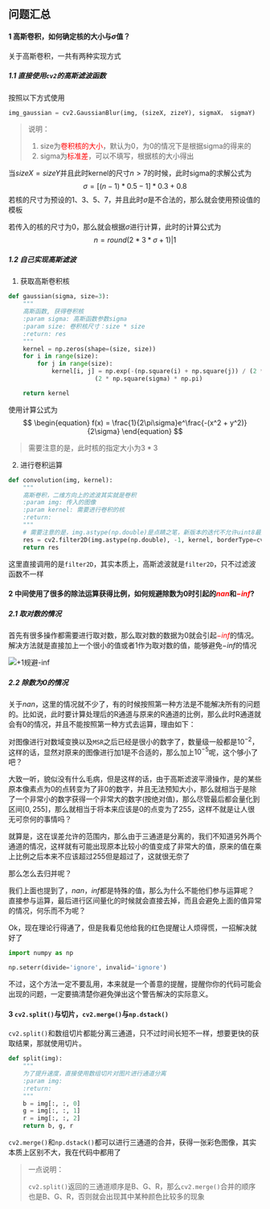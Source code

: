 ## 问题汇总

#### 1 高斯卷积，如何确定核的大小与$\sigma$值？

关于高斯卷积，一共有两种实现方式

##### 1.1 直接使用`cv2`的高斯滤波函数

按照以下方式使用

```python
img_gaussian = cv2.GaussianBlur(img, (sizeX, zizeY), sigmaX， sigmaY)
```

> 说明：
>
> 1. size为<font color='red'>卷积核的大小</font>，默认为0，为0的情况下是根据sigma的得来的
> 2. sigma为<font color='red'>标准差</font>，可以不填写，根据核的大小得出



当$sizeX = sizeY$并且此时kernel的尺寸$n>7$​的时候，此时sigma的求解公式为
$$
\begin{equation}
\sigma = [(n - 1) * 0.5 - 1] * 0.3 + 0.8
\end{equation}
$$
若核的尺寸为预设的1、3、5、7，并且此时$\sigma$是不合法的，那么就会使用预设值的模板

若传入的核的尺寸为0，那么就会根据$\sigma$进行计算，此时的计算公式为
$$
\begin{equation}
n = round(2 * 3 * \sigma + 1) | 1
\end{equation}
$$

##### 1.2 自己实现高斯滤波

1. 获取高斯卷积核

```python
def gaussian(sigma, size=3):
    """
    高斯函数, 获得卷积核
    :param sigma: 高斯函数参数sigma
    :param size: 卷积核尺寸：size * size
    :return: res
    """
    kernel = np.zeros(shape=(size, size))
    for i in range(size):
        for j in range(size):
            kernel[i, j] = np.exp(-(np.square(i) + np.square(j)) / (2 * np.square(sigma))) / \
                        (2 * np.square(sigma) * np.pi)

    return kernel
```

使用计算公式为
$$
\begin{equation}
f(x) = \frac{1}{2\pi\sigma}e^\frac{-(x^2 + y^2)}{2\sigma}
\end{equation}
$$

> 需要注意的是，此时核的指定大小为$3 * 3$

2. 进行卷积运算

```python
def convolution(img, kernel):
    """
    高斯卷积，二维方向上的滤波其实就是卷积
    :param img: 传入的图像
    :param kernel: 需要进行卷积的核
    :return:
    """
    # 需要注意的是，img.astype(np.double)是点睛之笔，新版本的迭代不允许uint8最为参数传递
    res = cv2.filter2D(img.astype(np.double), -1, kernel, borderType=cv2.BORDER_CONSTANT)
    return res
```

这里直接调用的是`filter2D`，其实本质上，高斯滤波就是`filter2D`，只不过滤波函数不一样

#### 2 中间使用了很多的除法运算获得比例，如何规避除数为0时引起的<font color='red'>$nan$</font>和<font color='red'>$-inf$​</font>?

##### 2.1 取对数的情况

首先有很多操作都需要进行取对数，那么取对数的数据为0就会引起<font color='red'>$-inf$​</font>的情况。解决方法就是直接加上一个很小的值或者1作为取对数的值，能够避免$-inf$​​的情况

![+1规避-inf](https://gitee.com/QingShanxl/pictures/raw/master/img/image-20211127163232471.png)

##### 2.2 除数为0的情况

关于$nan$，这里的情况就不少了，有的时候按照第一种方法是不能解决所有的问题的。比如说，此时要计算处理后的R通道与原来的R通道的比例，那么此时R通道就会有0的情况，并且不能按照第一种方式去运算，理由如下：

对图像进行对数域变换以及`MSR`之后已经是很小的数字了，数量级一般都是$10^{-2}$，这样的话，显然对原来的图像进行加1是不合适的，那么加上$10^{-5}$呢，这个够小了吧？

大致一听，貌似没有什么毛病，但是这样的话，由于高斯滤波平滑操作，是的某些原本像素点为0的点转变为了非0的数字，并且无法预知大小，那么就相当于是除了一个非常小的数字获得一个非常大的数字(按绝对值)，那么尽管最后都会量化到区间$[0, 255]$​，那么就相当于将本来应该是​​0的点变为了255，这样不就是让人很无可奈何的事情吗？

就算是，这在误差允许的范围内，那么由于三通道是分离的，我们不知道另外两个通道的情况，这样就有可能出现原本比较小的值变成了非常大的值，原来的值在乘上比例之后本来不应该超过255但是超过了，这就很无奈了

那么怎么去归并呢？

我们上面也提到了，$nan$，$inf$​都是特殊的值，那么为什么不能他们参与运算呢？直接参与运算，最后进行区间量化的时候就会直接去掉，而且会避免上面的值异常的情况，何乐而不为呢？

Ok，现在理论行得通了，但是我看见他给我的红色提醒让人烦得慌，一招解决就好了

```python
import numpy as np

np.seterr(divide='ignore', invalid='ignore')
```

不过，这个方法一定不要乱用，本来就是一个善意的提醒，提醒你你的代码可能会出现的问题，一定要搞清楚你避免弹出这个警告解决的实际意义。

#### 3 `cv2.split()`与切片，`cv2.merge()`与`np.dstack()`

`cv2.split()`和数组切片都能分离三通道，只不过时间长短不一样，想要更快的获取结果，那就使用切片。

```python
def split(img):
    """
    为了提升速度，直接使用数组切片对图片进行通道分离
    :param img:
    :return:
    """
    b = img[:, :, 0]
    g = img[:, :, 1]
    r = img[:, :, 2]
    return b, g, r
```

`cv2.merge()`和`np.dstack()`都可以进行三通道的合并，获得一张彩色图像，其实本质上区别不大，我在代码中都用了

> 一点说明：
>
> `cv2.split()`返回的三通道顺序是B、G、R，那么`cv2.merge()`合并的顺序也是B、G、R，否则就会出现其中某种颜色比较多的现象

